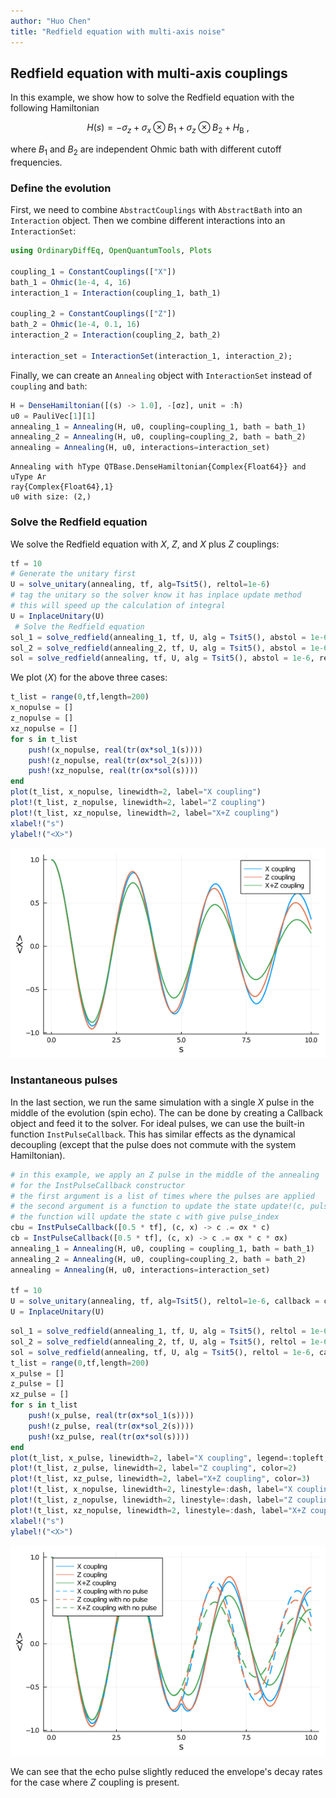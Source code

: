 ```yaml
---
author: "Huo Chen"
title: "Redfield equation with multi-axis noise"
---
```



## Redfield equation with multi-axis couplings
In this example, we show how to solve the Redfield equation with the following Hamiltonian

$$H(s) = - \sigma_z + \sigma_x \otimes B_1 + \sigma_z \otimes B_2 + H_\mathrm{B} \ ,$$

where $B_1$​ and $B_2$​ are independent Ohmic bath with different cutoff frequencies.

### Define the evolution

First, we need to combine `AbstractCouplings` with `AbstractBath` into an `Interaction` object. Then we combine different interactions into an `InteractionSet`:

```julia
using OrdinaryDiffEq, OpenQuantumTools, Plots

coupling_1 = ConstantCouplings(["X"])
bath_1 = Ohmic(1e-4, 4, 16)
interaction_1 = Interaction(coupling_1, bath_1)

coupling_2 = ConstantCouplings(["Z"])
bath_2 = Ohmic(1e-4, 0.1, 16)
interaction_2 = Interaction(coupling_2, bath_2)

interaction_set = InteractionSet(interaction_1, interaction_2);
```




Finally, we can create an `Annealing` object with `InteractionSet` instead of `coupling` and `bath`:
```julia
H = DenseHamiltonian([(s) -> 1.0], -[σz], unit = :ħ)
u0 = PauliVec[1][1]
annealing_1 = Annealing(H, u0, coupling=coupling_1, bath = bath_1)
annealing_2 = Annealing(H, u0, coupling=coupling_2, bath = bath_2)
annealing = Annealing(H, u0, interactions=interaction_set)
```

```
Annealing with hType QTBase.DenseHamiltonian{Complex{Float64}} and uType Ar
ray{Complex{Float64},1}
u0 with size: (2,)
```





### Solve the Redfield equation

We solve the Redfield equation with $X$, $Z$, and $X$ plus $Z$ couplings:

```julia
tf = 10
# Generate the unitary first
U = solve_unitary(annealing, tf, alg=Tsit5(), reltol=1e-6)
# tag the unitary so the solver know it has inplace update method
# this will speed up the calculation of integral
U = InplaceUnitary(U)
 # Solve the Redfield equation
sol_1 = solve_redfield(annealing_1, tf, U, alg = Tsit5(), abstol = 1e-6, reltol = 1e-6)
sol_2 = solve_redfield(annealing_2, tf, U, alg = Tsit5(), abstol = 1e-6, reltol = 1e-6)
sol = solve_redfield(annealing, tf, U, alg = Tsit5(), abstol = 1e-6, reltol = 1e-6)
```




We plot $\langle X \rangle$ for the above three cases:

```julia
t_list = range(0,tf,length=200)
x_nopulse = []
z_nopulse = []
xz_nopulse = []
for s in t_list
    push!(x_nopulse, real(tr(σx*sol_1(s))))
    push!(z_nopulse, real(tr(σx*sol_2(s))))
    push!(xz_nopulse, real(tr(σx*sol(s))))
end
plot(t_list, x_nopulse, linewidth=2, label="X coupling")
plot!(t_list, z_nopulse, linewidth=2, label="Z coupling")
plot!(t_list, xz_nopulse, linewidth=2, label="X+Z coupling")
xlabel!("s")
ylabel!("<X>")
```

![](figures/02-redfield_multi_axis_noise_4_1.png)



### Instantaneous pulses

In the last section, we run the same simulation with a single $X$ pulse in the middle of the evolution (spin echo). The can be done by creating a Callback object and feed it to the solver. For ideal pulses, we can use the built-in function `InstPulseCallback`. This has similar effects as the dynamical decoupling (except that the pulse does not commute with the system Hamiltonian).

```julia
# in this example, we apply an Z pulse in the middle of the annealing
# for the InstPulseCallback constructor
# the first argument is a list of times where the pulses are applied
# the second argument is a function to update the state update!(c, pulse_index
# the function will update the state c with give pulse_index
cbu = InstPulseCallback([0.5 * tf], (c, x) -> c .= σx * c)
cb = InstPulseCallback([0.5 * tf], (c, x) -> c .= σx * c * σx)
annealing_1 = Annealing(H, u0, coupling = coupling_1, bath = bath_1)
annealing_2 = Annealing(H, u0, coupling=coupling_2, bath = bath_2)
annealing = Annealing(H, u0, interactions=interaction_set)

tf = 10
U = solve_unitary(annealing, tf, alg=Tsit5(), reltol=1e-6, callback = cbu);
U = InplaceUnitary(U)
```


```julia
sol_1 = solve_redfield(annealing_1, tf, U, alg = Tsit5(), reltol = 1e-6, callback=cb)
sol_2 = solve_redfield(annealing_2, tf, U, alg = Tsit5(), reltol = 1e-6, callback=cb)
sol = solve_redfield(annealing, tf, U, alg = Tsit5(), reltol = 1e-6, callback=cb);
t_list = range(0,tf,length=200)
x_pulse = []
z_pulse = []
xz_pulse = []
for s in t_list
    push!(x_pulse, real(tr(σx*sol_1(s))))
    push!(z_pulse, real(tr(σx*sol_2(s))))
    push!(xz_pulse, real(tr(σx*sol(s))))
end
plot(t_list, x_pulse, linewidth=2, label="X coupling", legend=:topleft, color=1)
plot!(t_list, z_pulse, linewidth=2, label="Z coupling", color=2)
plot!(t_list, xz_pulse, linewidth=2, label="X+Z coupling", color=3)
plot!(t_list, x_nopulse, linewidth=2, linestyle=:dash, label="X coupling with no pulse", color=1)
plot!(t_list, z_nopulse, linewidth=2, linestyle=:dash, label="Z coupling with no pulse", color=2)
plot!(t_list, xz_nopulse, linewidth=2, linestyle=:dash, label="X+Z coupling with no pulse", color=3)
xlabel!("s")
ylabel!("<X>")
```

![](figures/02-redfield_multi_axis_noise_6_1.png)



We can see that the echo pulse slightly reduced the envelope's decay rates for the case where $Z$ coupling is present.
